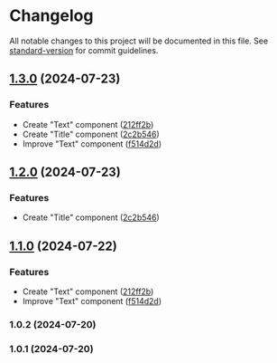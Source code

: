 # Changelog

All notable changes to this project will be documented in this file. See [standard-version](https://github.com/conventional-changelog/standard-version) for commit guidelines.

## [1.3.0](https://github.com/WhoStoleMySleep/NovoUi/compare/v1.0.2...v1.3.0) (2024-07-23)


### Features

* Create "Text" component ([212ff2b](https://github.com/WhoStoleMySleep/NovoUi/commit/212ff2b012a078ccdb92feee53b6920222623441))
* Create "Title" component ([2c2b546](https://github.com/WhoStoleMySleep/NovoUi/commit/2c2b546e5d7ec7cddfe785ef055a6dd1ca001927))
* Improve "Text" component ([f514d2d](https://github.com/WhoStoleMySleep/NovoUi/commit/f514d2d4a3c897f0c3d51c98753d50a1b9d6b2d4))

## [1.2.0](https://github.com/WhoStoleMySleep/NovoUi/compare/v1.0.2...v1.2.0) (2024-07-23)


### Features

* Create "Title" component ([2c2b546](https://github.com/WhoStoleMySleep/NovoUi/commit/2c2b546e5d7ec7cddfe785ef055a6dd1ca001927))

## [1.1.0](https://github.com/WhoStoleMySleep/NovoUi/compare/v1.0.2...v1.1.0) (2024-07-22)


### Features

* Create "Text" component ([212ff2b](https://github.com/WhoStoleMySleep/NovoUi/commit/212ff2b012a078ccdb92feee53b6920222623441))
* Improve "Text" component ([f514d2d](https://github.com/WhoStoleMySleep/NovoUi/commit/f514d2d4a3c897f0c3d51c98753d50a1b9d6b2d4))

### 1.0.2 (2024-07-20)

### 1.0.1 (2024-07-20)
